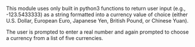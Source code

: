 This module uses only built in python3 functions to return user input (e.g., -123.5433333) as a string formatted into a currency value of choice (either U.S. Dollar, European Euro, Japanese Yen, British Pound, or Chinese Yuan).  

The user is prompted to enter a real number and again prompted to choose a currency from a list of five currencies.
